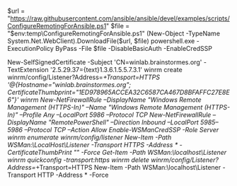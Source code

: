 $url = "https://raw.githubusercontent.com/ansible/ansible/devel/examples/scripts/ConfigureRemotingForAnsible.ps1"
$file = "$env:temp\ConfigureRemotingForAnsible.ps1"
(New-Object -TypeName System.Net.WebClient).DownloadFile($url, $file)
powershell.exe -ExecutionPolicy ByPass -File $file -DisableBasicAuth -EnableCredSSP

New-SelfSignedCertificate -Subject 'CN=winlab.brainstormes.org' -TextExtension '2.5.29.37={text}1.3.6.1.5.5.7.3.1'
winrm create winrm/config/Listener?Address=*+Transport=HTTPS '@{Hostname="winlab.brainstormes.org"; CertificateThumbprint="1ED978965ACCEA32C6587CA467D8BFAFFC27E8E6"}'
winrm 
New-NetFirewallRule –DisplayName "Windows Remote Management (HTTPS-In)" –Name "Windows Remote Management (HTTPS-In)" –Profile Any –LocalPort 5986 –Protocol TCP
New-NetFirewallRule –DisplayName "RemotePowerShell" –Direction Inbound –LocalPort 5985–5986 –Protocol TCP –Action Allow
Enable-WSManCredSSP -Role Server
winrm enumerate winrm/config/listener
New-Item -Path WSMan:\LocalHost\Listener -Transport HTTPS -Address * -CertificateThumbPrint "<thumbprint>" -Force
Get-Item -Path WSMan:\localhost\Listener
winrm quickconfig -transport:https
winrm delete winrm/config/Listener?Address=*+Transport=HTTPS
New-Item -Path WSMan:\localhost\Listener -Transport HTTP -Address * -Force 
